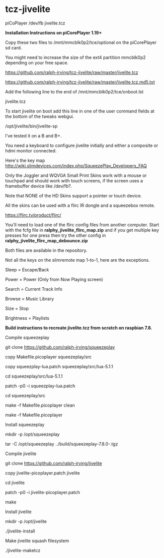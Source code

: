 # tcz-jivelite
piCoPlayer /dev/fb jivelite.tcz

**Installation Instructions on piCorePlayer 1.19+**

Copy these two files to /mnt/mmcblk0p2/tce/optional on the piCorePlayer sd card.

You might need to increase the size of the ext4 partition mmcblk0p2 depending on your free space.

https://github.com/ralph-irving/tcz-jivelite/raw/master/jivelite.tcz

https://github.com/ralph-irving/tcz-jivelite/raw/master/jivelite.tcz.md5.txt


Add the following line to the end of /mnt/mmcblk0p2/tce/onboot.lst

jivelite.tcz


To start jivelite on boot add this line in one of the user command fields at the bottom of the tweaks webgui.

/opt/jivelite/bin/jivelite-sp


I've tested it on a B and B+.

You need a keyboard to configure jivelite initially and either a composite or hdmi monitor connected.

Here's the key map http://wiki.slimdevices.com/index.php/SqueezePlay_Developers_FAQ

Only the Joggler and WQVGA Small Print Skins work with a mouse or touchpad and should work with touch screens, if the screen uses a framebuffer device like /dev/fb?.

Note that NONE of the HD Skins support a pointer or touch device.

All the skins can be used with a flirc IR dongle and a squeezebox remote.

https://flirc.tv/product/flirc/

You'll need to load one of the flirc config files from another computer.  Start with the fcfg file in **ralphy_jivelite_flirc_map.zip** and if you get multiple key presses for one press then try the other config in **ralphy_jivelite_flirc_map_debounce.zip**

Both files are available in the repository.

Not all the keys on the slimremote map 1-to-1, here are the exceptions.

Sleep = Escape/Back

Power = Power (Only from Now Playing screen)

Search = Current Track Info

Browse = Music Library

Size = Stop

Brightness = Playlists 


**Build instructions to recreate jivelite.tcz from scratch on raspbian 7.8.**

Compile squeezeplay

git clone https://github.com/ralph-irving/squeezeplay

copy Makefile.picoplayer squeezeplay/src

copy squeezplay-lua.patch squeezeplay/src/lua-5.1.1

cd squeezeplay/src/lua-5.1.1

patch -p0 -i squeezplay-lua.patch

cd squeezeplay/src

make -f Makefile.picoplayer clean

make -f Makefile.picoplayer


Install squeezeplay

mkdir -p /opt/squeezeplay

tar -C /opt/squeezeplay ../build/squeezeplay-7.8.0-.tgz


Compile jivelite

git clone https://github.com/ralph-irving/jivelite

copy jivelite-picoplayer.patch jivelite

cd jivelite

patch -p0 -i jivelite-picoplayer.patch

make


Install jivelite

mkdir -p /opt/jivelite

./jivelite-install

Make jivelite squash filesystem

./jivelite-maketcz

